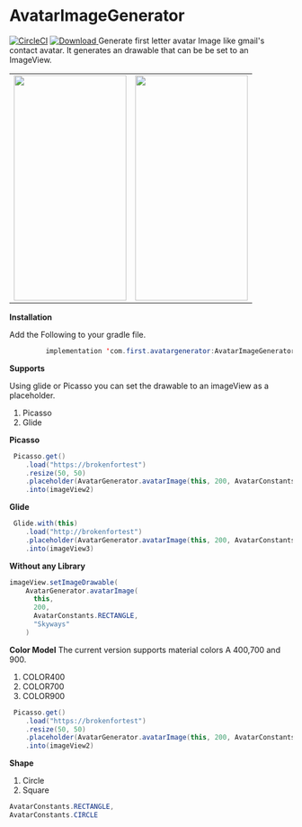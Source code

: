 # AvatarImageGenerator

 [![CircleCI](https://circleci.com/gh/circleci/circleci-docs.svg?style=shield)](https://app.circleci.com/pipelines/github/AmosKorir/AvatarImageGenerator/) [ ![Download](https://api.bintray.com/packages/skyways/AvatarGenerator/AvatarGenerator/images/download.svg?version=1.4) ](https://bintray.com/skyways/AvatarGenerator/AvatarGenerator/1.4/link)
Generate first letter avatar Image like gmail's contact avatar. It generates an drawable that can be be set to an ImageView.
<table>
<tr>
<td>
<img  width="200" height="400" src="https://github.com/skyways/AvatarImageGenerator/blob/master/art/Screen2.png"/>
</td>
<td>

<img  width="200" height="400" src="https://github.com/skyways/AvatarImageGenerator/blob/master/art/screen.jpeg"/>
</td>
</tr>
</table>


**Installation**

Add the Following to your gradle file.

```java
         implementation 'com.first.avatargenerator:AvatarImageGenerator:VERSION'
```

**Supports**

Using glide or Picasso you can set the drawable to an imageView as a placeholder.

1. Picasso
2. Glide

**Picasso**

```java
 Picasso.get()
    .load("https://brokenfortest")
    .resize(50, 50)
    .placeholder(AvatarGenerator.avatarImage(this, 200, AvatarConstants.CIRCLE, "Android"))
    .into(imageView2)
```

**Glide**

```java
 Glide.with(this)
    .load("http://brokenfortest")
    .placeholder(AvatarGenerator.avatarImage(this, 200, AvatarConstants.CIRCLE, "Kotjav"))
    .into(imageView3)
```

**Without any Library**

```java
imageView.setImageDrawable(
    AvatarGenerator.avatarImage(
      this,
      200,
      AvatarConstants.RECTANGLE,
      "Skyways"
    )
```

**Color Model**
The current version supports material colors A 400,700 and 900.

1. COLOR400
2. COLOR700
3. COLOR900

```java
 Picasso.get()
    .load("https://brokenfortest")
    .resize(50, 50)
    .placeholder(AvatarGenerator.avatarImage(this, 200, AvatarConstants.CIRCLE, "Android",AvatarConstants.COLOR900))
    .into(imageView2)
```

**Shape**

1. Circle
2. Square

```java
AvatarConstants.RECTANGLE,
AvatarConstants.CIRCLE

```
